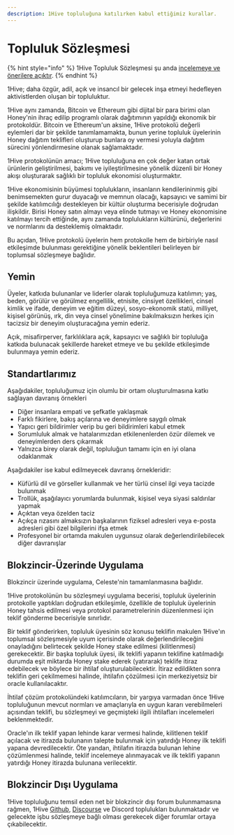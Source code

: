```yaml
---
description: 1Hive topluluğuna katılırken kabul ettiğimiz kurallar.
---
```


# Topluluk Sözleşmesi

{% hint style="info" %}
1Hive Topluluk Sözleşmesi şu anda [incelemeye ve önerilere açıktır](https://forum.1hive.org/t/drafting-the-1hive-community-covenant-for-celeste/1548). 
{% endhint %}

1Hive; daha özgür, adil, açık ve insancıl bir gelecek inşa etmeyi hedefleyen aktivistlerden oluşan bir topluluktur.

1Hive aynı zamanda, Bitcoin ve Ethereum gibi dijital bir para birimi olan Honey'nin ihraç edilip programlı olarak dağıtımının yapıldığı ekonomik bir protokoldür. Bitcoin ve Ethereum'un aksine, 1Hive protokolü değerli eylemleri dar bir şekilde tanımlamamakta, bunun yerine topluluk üyelerinin Honey dağıtım teklifleri oluşturup bunlara oy vermesi yoluyla dağıtım sürecini yönlendirmesine olanak sağlamaktadır.

1Hive protokolünün amacı; 1Hive topluluğuna en çok değer katan ortak ürünlerin geliştirilmesi, bakımı ve iyileştirilmesine yönelik düzenli bir Honey akışı oluşturarak sağlıklı bir topluluk ekonomisi oluşturmaktır. 

1Hive ekonomisinin büyümesi toplulukların, insanların kendilerininmiş gibi benimsemekten gurur duyacağı ve memnun olacağı, kapsayıcı ve samimi bir şekilde katılımcılığı destekleyen bir kültür oluşturma becerisiyle doğrudan ilişkildir. Birisi Honey satın almayı veya elinde tutmayı ve Honey ekonomisine katılmayı tercih ettiğinde, aynı zamanda toplulukların kültürünü, değerlerini ve normlarını da desteklemiş olmaktadır.

Bu açıdan, 1Hive protokolü üyelerin hem protokolle hem de birbiriyle nasıl etkileşimde bulunması gerektiğine yönelik beklentileri belirleyen bir toplumsal sözleşmeye bağlıdır.

## Yemin

Üyeler, katkıda bulunanlar ve liderler olarak topluluğumuza katılımın; yaş, beden, görülür ve görülmez engellilik, etnisite, cinsiyet özellikleri, cinsel kimlik ve ifade, deneyim ve eğitim düzeyi, sosyo-ekonomik statü, milliyet, kişisel görünüş, ırk, din veya cinsel yönelimine bakılmaksızın herkes için tacizsiz bir deneyim oluşturacağına yemin ederiz.

Açık, misafirperver, farklılıklara açık, kapsayıcı ve sağlıklı bir topluluğa katkıda bulunacak şekillerde hareket etmeye ve bu şekilde etkileşimde bulunmaya yemin ederiz.

## Standartlarımız

Aşağıdakiler, topluluğumuz için olumlu bir ortam oluşturulmasına katkı sağlayan davranış örnekleri 

* Diğer insanlara empati ve şefkatle yaklaşmak
* Farklı fikirlere, bakış açılarına ve deneyimlere saygılı olmak
* Yapıcı geri bildirimler verip bu geri bildirimleri kabul etmek
* Sorumluluk almak ve hatalarımızdan etkilenenlerden özür dilemek ve deneyimlerden ders çıkarmak
* Yalnızca birey olarak değil, topluluğun tamamı için en iyi olana odaklanmak

Aşağıdakiler ise kabul edilmeyecek davranış örnekleridir:

* Küfürlü dil ve görseller kullanmak ve her türlü cinsel ilgi veya tacizde bulunmak
* Trollük, aşağılayıcı yorumlarda bulunmak, kişisel veya siyasi saldırılar yapmak
* Açıktan veya özelden taciz
* Açıkça rızasını almaksızın başkalarının fiziksel adresleri veya e-posta adresleri gibi özel bilgilerini ifşa etmek
* Profesyonel bir ortamda makulen uygunsuz olarak değerlendirilebilecek diğer davranışlar

## Blokzincir-Üzerinde Uygulama

Blokzincir üzerinde uygulama, Celeste'nin tamamlanmasına bağlıdır.

1Hive protokolünün bu sözleşmeyi uygulama becerisi, topluluk üyelerinin protokolle yaptıkları doğrudan etkileşimle, özellikle de topluluk üyelerinin Honey tahsis edilmesi veya protokol parametrelerinin düzenlenmesi için teklif gönderme becerisiyle sınırlıdır.

Bir teklif gönderirken, topluluk üyesinin söz konusu teklifin makulen 1Hive'ın toplumsal sözleşmesiyle uyum içerisinde olarak değerlendirileceğini onayladığını belirtecek şekilde Honey stake edilmesi \(kilitlenmesi\) gerekecektir. Bir başka topluluk üyesi, ilk teklifi yapanın teklifine katılmadığı durumda eşit miktarda Honey stake ederek \(yatırarak\) teklife itiraz edebilecek ve böylece bir ihtilaf oluşturulabilecektir. İtiraz edildikten sonra teklifin geri çekilmemesi halinde, ihtilafın çözülmesi için merkeziyetsiz bir oracle kullanılacaktır.

İhtilaf çözüm protokolündeki katılımcıların, bir yargıya varmadan önce 1Hive topluluğunun mevcut normları ve amaçlarıyla en uygun kararı verebilmeleri açısından teklifi, bu sözleşmeyi ve geçmişteki ilgili ihtilafları incelemeleri beklenmektedir.

Oracle'ın ilk teklif yapan lehinde karar vermesi halinde, kilitlenen teklif açılacak ve itirazda bulunanın talepte bulunmak için yatırdığı Honey ilk teklifi yapana devredilecektir. Öte yandan, ihtilafın itirazda bulunan lehine çözümlenmesi halinde, teklif incelemeye alınmayacak ve ilk teklifi yapanın yatırdığı Honey itirazda bulunana verilecektir.

## Blokzincir Dışı Uygulama

1Hive topluluğunu temsil eden net bir blokzincir dışı forum bulunmamasına rağmen, 1Hive [Github](https://github.com/1Hive), [Discourse](https://forum.1hive.org/) ve Discord toplulukları bulunmaktadır ve gelecekte işbu sözleşmeye bağlı olması gerekecek diğer forumlar ortaya çıkabilecektir.

